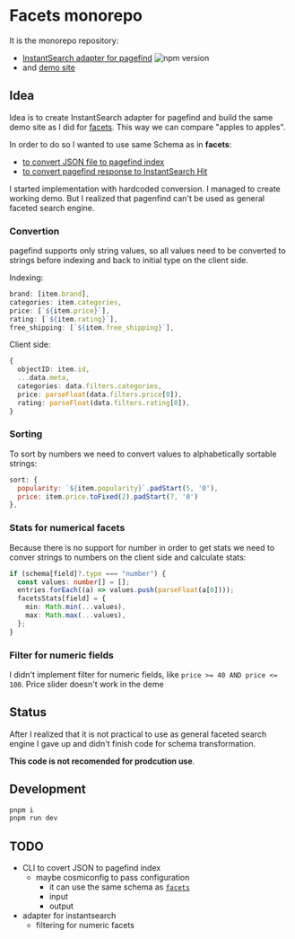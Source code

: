 # Facets monorepo

It is the monorepo repository:

- [InstantSearch adapter for pagefind](/packages/pagefind-instantsearch/) ![npm version](https://img.shields.io/npm/v/%40stereobooster/pagefind-instantsearch)
- and [demo site](/packages/demo/)

## Idea

Idea is to create InstantSearch adapter for pagefind and build the same demo site as I did for [facets](https://github.com/stereobooster/facets). This way we can compare "apples to apples".

In order to do so I wanted to use same Schema as in **facets**:

- [to convert JSON file to pagefind index](/packages/demo/bin/pfis.js)
- [to convert pagefind response to InstantSearch Hit](/packages/pagefind-instantsearch/src/adaptResponse.ts)

I started implementation with hardcoded conversion. I managed to create working demo. But I realized that pagenfind can't be used as general faceted search engine.

### Convertion

pagefind supports only string values, so all values need to be converted to strings before indexing and back to initial type on the client side.

Indexing:

```js
brand: [item.brand],
categories: item.categories,
price: [`${item.price}`],
rating: [`${item.rating}`],
free_shipping: [`${item.free_shipping}`],
```

Client side:

```ts
{
  objectID: item.id,
  ...data.meta,
  categories: data.filters.categories,
  price: parseFloat(data.filters.price[0]),
  rating: parseFloat(data.filters.rating[0]),
}
```

### Sorting

To sort by numbers we need to convert values to alphabetically sortable strings:

```js
sort: {
  popularity: `${item.popularity}`.padStart(5, '0'),
  price: item.price.toFixed(2).padStart(7, '0')
},
```

### Stats for numerical facets

Because there is no support for number in order to get stats we need to conver strings to numbers on the client side and calculate stats:

```ts
if (schema[field]?.type === "number") {
  const values: number[] = [];
  entries.forEach((a) => values.push(parseFloat(a[0])));
  facetsStats[field] = {
    min: Math.min(...values),
    max: Math.max(...values),
  };
}
```

### Filter for numeric fields

I didn't implement filter for numeric fields, like `price >= 40 AND price <= 100`. Price slider doesn't work in the deme

## Status

After I realized that it is not practical to use as general faceted search engine I gave up and didn't finish code for schema transformation.

**This code is not recomended for prodcution use**.

## Development

```sh
pnpm i
pnpm run dev
```

## TODO

- CLI to covert JSON to pagefind index
  - maybe cosmiconfig to pass configuration
    - it can use the same schema as [`facets`](/packages/pagefind-instantsearch/src/Facets.ts)
    - input
    - output
- adapter for instantsearch
  - filtering for numeric facets
